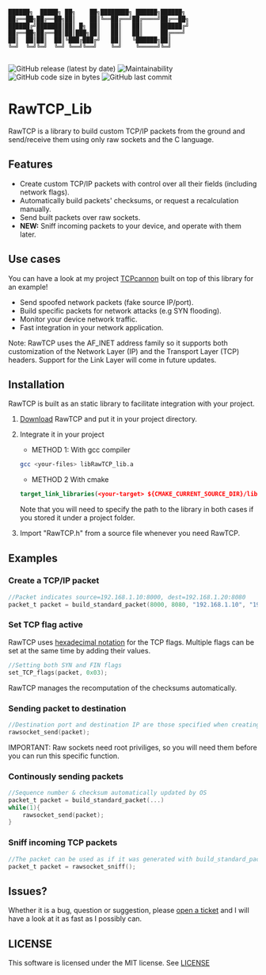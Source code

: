 
```
██████╗  █████╗ ██╗    ██╗████████╗ ██████╗██████╗ 
██╔══██╗██╔══██╗██║    ██║╚══██╔══╝██╔════╝██╔══██╗
██████╔╝███████║██║ █╗ ██║   ██║   ██║     ██████╔╝
██╔══██╗██╔══██║██║███╗██║   ██║   ██║     ██╔═══╝ 
██║  ██║██║  ██║╚███╔███╔╝   ██║   ╚██████╗██║     
╚═╝  ╚═╝╚═╝  ╚═╝ ╚══╝╚══╝    ╚═╝    ╚═════╝╚═╝     
                                                   
```
![GitHub release (latest by date)](https://img.shields.io/github/v/release/marsan27/RawTCP_Lib)
![Maintainability](https://img.shields.io/static/v1?label=maintainability&message=B&color=green)
![GitHub code size in bytes](https://img.shields.io/github/languages/code-size/marsan27/RawTCP_Lib)
![GitHub last commit](https://img.shields.io/github/last-commit/marsan27/RawTCP_Lib)


# RawTCP_Lib

RawTCP is a library to build custom TCP/IP packets from the ground and send/receive them using only raw sockets and the C language.

## Features
* Create custom TCP/IP packets with control over all their fields (including network flags).
* Automatically build packets' checksums, or request a recalculation manually.
* Send built packets over raw sockets.
* **NEW:** Sniff incoming packets to your device, and operate with them later.

## Use cases
You can have a look at my project [TCPcannon](https://github.com/marsan27/TCPcannon) built on top of this library for an example!

* Send spoofed network packets (fake source IP/port).
* Build specific packets for network attacks (e.g SYN flooding).
* Monitor your device network traffic.
* Fast integration in your network application.
  
  
Note: RawTCP uses the AF_INET address family so it supports both customization of the Network Layer (IP) and the Transport Layer (TCP) headers. Support for the Link Layer will come in future updates.



## Installation
RawTCP is built as an static library to facilitate integration with your project. 
1.  [Download](https://github.com/marsan27/RawTCP_Lib/releases/latest) RawTCP and put it in your project directory.
2.  Integrate it in your project
    *  METHOD 1: With gcc compiler
    ```sh
    gcc <your-files> libRawTCP_lib.a
    ```

    * METHOD 2 With cmake
    ```cmake
    target_link_libraries(<your-target> ${CMAKE_CURRENT_SOURCE_DIR}/libRawTCP_Lib.a)
    ```
    Note that you will need to specify the path to the library in both cases if you stored it under a project folder.
3. Import "RawTCP.h" from a source file whenever you need RawTCP.

## Examples
### Create a TCP/IP packet
```c
//Packet indicates source=192.168.1.10:8000, dest=192.168.1.20:8080
packet_t packet = build_standard_packet(8000, 8080, "192.168.1.10", "192.168.1.20", 4096, "MyMessage");
```

### Set TCP flag active
RawTCP uses [hexadecimal notation](https://synfinner.blog/tcp-flags-hex-values) for the TCP flags. Multiple flags can be set at the same time by adding their values.
```c
//Setting both SYN and FIN flags
set_TCP_flags(packet, 0x03);
```
RawTCP manages the recomputation of the checksums automatically.

### Sending packet to destination
```c
//Destination port and destination IP are those specified when creating the packet.
rawsocket_send(packet);
```
IMPORTANT: Raw sockets need root priviliges, so you will need them before you can run this specific function.
### Continously sending packets
```c
//Sequence number & checksum automatically updated by OS
packet_t packet = build_standard_packet(...)
while(1){
    rawsocket_send(packet);
}
```

### Sniff incoming TCP packets
```c
//The packet can be used as if it was generated with build_standard_packet()
packet_t packet = rawsocket_sniff();
```

## Issues?
Whether it is a bug, question or suggestion, please [open a ticket](https://github.com/marsan27/RawTCP_Lib/issues/new) and I will have a look at it as fast as I possibly can.
## LICENSE
This software is licensed under the MIT license. See [LICENSE](https://github.com/marsan27/RawTCP_Lib/blob/master/LICENSE)






